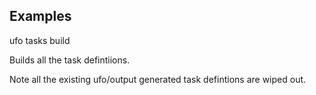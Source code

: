 ## Examples

  ufo tasks build

Builds all the task defintiions.

Note all the existing ufo/output generated task defintions are wiped out.
